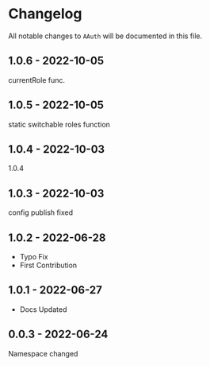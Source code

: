 # Changelog

All notable changes to `AAuth` will be documented in this file.

## 1.0.6 - 2022-10-05

currentRole func.

## 1.0.5 - 2022-10-05

static switchable roles function

## 1.0.4 - 2022-10-03

1.0.4

## 1.0.3 - 2022-10-03

config publish fixed

## 1.0.2 - 2022-06-28

- Typo Fix
- First Contribution

## 1.0.1 - 2022-06-27

- Docs Updated

## 0.0.3 - 2022-06-24

Namespace changed
